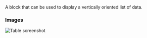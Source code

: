 A block that can be used to display a vertically oriented list of data.

### Images

![Table screenshot](https://gitlab.com/appsemble/appsemble/-/raw/0.13.1/docs/images/list.png)
